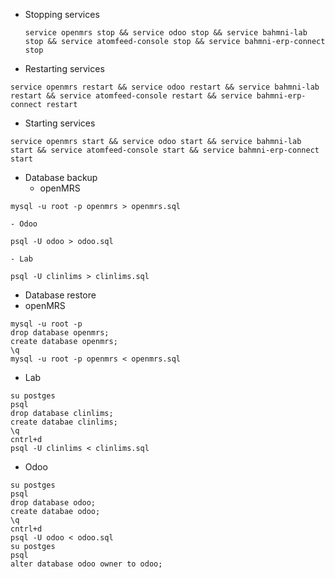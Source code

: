 - Stopping services
  ```
  service openmrs stop && service odoo stop && service bahmni-lab stop && service atomfeed-console stop && service bahmni-erp-connect stop
  ```
- Restarting services
```
service openmrs restart && service odoo restart && service bahmni-lab restart && service atomfeed-console restart && service bahmni-erp-connect restart 
```
- Starting services
```
service openmrs start && service odoo start && service bahmni-lab start && service atomfeed-console start && service bahmni-erp-connect start 
```

- Database backup
    - openMRS
```
mysql -u root -p openmrs > openmrs.sql
```
    - Odoo
```
psql -U odoo > odoo.sql
```
    - Lab
```
psql -U clinlims > clinlims.sql
```

- Database restore
 - openMRS
 ```
mysql -u root -p
drop database openmrs;
create database openmrs;
\q
mysql -u root -p openmrs < openmrs.sql
```
 - Lab
 ```
su postges
psql
drop database clinlims;
create databae clinlims;
\q
cntrl+d
psql -U clinlims < clinlims.sql
 ```
 - Odoo
 ```
su postges
psql
drop database odoo;
create databae odoo;
\q
cntrl+d
psql -U odoo < odoo.sql
su postges
psql
 alter database odoo owner to odoo;
 ```
